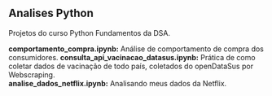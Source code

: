 ## Analises Python
Projetos do curso Python Fundamentos da DSA.

**comportamento_compra.ipynb:** Análise de comportamento de compra dos consumidores.
**consulta_api_vacinacao_datasus.ipynb:** Prática de como coletar dados de vacinação de todo país, coletados do openDataSus por Webscraping.<br>
**analise_dados_netflix.ipynb:** Analisando meus dados da Netflix.

